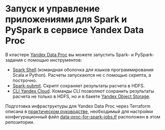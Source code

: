 # Запуск и управление приложениями для Spark и PySpark в сервисе Yandex Data Proc

В кластере [Yandex Data Proc](https://yandex.cloud/ru/docs/data-proc) вы можете запустить Spark- и PySpark-задания с помощью инструментов:

* [Spark Shell](https://spark.apache.org/docs/latest/quick-start) (командная оболочка для языков программирования Scala и Python). Расчеты запускаются не с помощью скрипта, а построчно.
* [Spark-submit](https://spark.apache.org/docs/latest/submitting-applications.html#submitting-applications). Скрипт сохраняет результаты расчета в HDFS.
* [CLI Yandex Cloud](https://yandex.cloud/ru/docs/cli/). Команды CLI позволяют сохранить результаты расчета не только в HDFS, но и в бакете [Yandex Object Storage](https://yandex.cloud/ru/docs/storage).

Подготовка инфраструктуры для Yandex Data Proc через Terraform описана в [практическом руководстве](https://yandex.cloud/ru/docs/data-proc/tutorials/run-spark-job), необходимый для настройки конфигурационный файл [data-proc-for-spark-jobs.tf](data-proc-for-spark-jobs.tf) расположен в этом репозитории.
